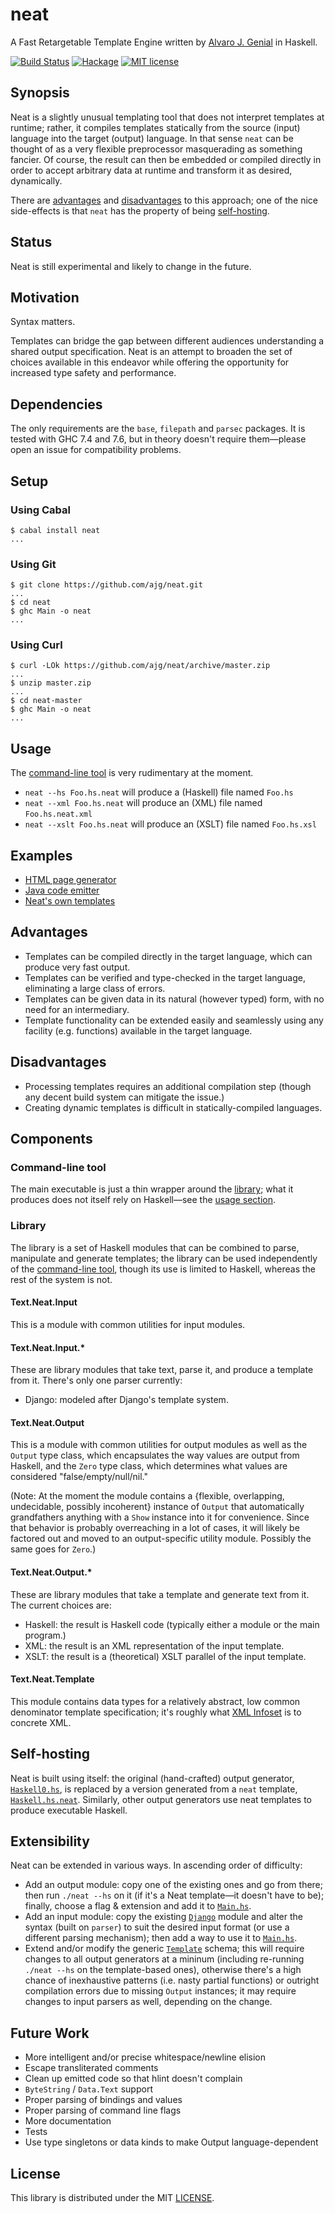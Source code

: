 neat
====

A Fast Retargetable Template Engine written by [Alvaro J. Genial](http://alva.ro) in Haskell.

[![Build Status](https://travis-ci.org/ajg/neat.png?branch=master)](https://travis-ci.org/ajg/neat)
[![Hackage](http://img.shields.io/hackage/v/neat.svg)](https://hackage.haskell.org/package/neat)
[![MIT license](http://img.shields.io/badge/license-MIT-blue.svg)](LICENSE)

Synopsis
--------

Neat is a slightly unusual templating tool that does not interpret templates at runtime; rather, it compiles templates statically from the source (input) language into the target (output) language. In that sense `neat` can be thought of as a very flexible preprocessor masquerading as something fancier. Of course, the result can then be embedded or compiled directly in order to accept arbitrary data at runtime and transform it as desired, dynamically.

There are [advantages](#advantages) and [disadvantages](#disadvantages) to this approach; one of the nice side-effects is that `neat` has the property of being [self-hosting](#self-hosting).

Status
------

Neat is still experimental and likely to change in the future.

Motivation
----------

Syntax matters.

Templates can bridge the gap between different audiences understanding a shared output specification. Neat is an attempt to broaden the set of choices available in this endeavor while offering the opportunity for increased type safety and performance.

Dependencies
------------

The only requirements are the `base`, `filepath` and `parsec` packages. It is tested with GHC 7.4 and 7.6, but in theory doesn't require them—please open an issue for compatibility problems.

Setup
-----

### Using Cabal

```shell
$ cabal install neat
...
```

### Using Git

```shell
$ git clone https://github.com/ajg/neat.git
...
$ cd neat
$ ghc Main -o neat
...
```

### Using Curl

```shell
$ curl -LOk https://github.com/ajg/neat/archive/master.zip
...
$ unzip master.zip
...
$ cd neat-master
$ ghc Main -o neat
...
```

Usage
-----

The [command-line tool](#command-line-tool) is very rudimentary at the moment.

 - `neat --hs Foo.hs.neat` will produce a (Haskell) file named `Foo.hs`
 - `neat --xml Foo.hs.neat` will produce an (XML) file named `Foo.hs.neat.xml`
 - `neat --xslt Foo.hs.neat` will produce an (XSLT) file named `Foo.hs.xsl`

Examples
--------

 - [HTML page generator](./Example/HTML/Page.hs.neat)
 - [Java code emitter](./Example/Java/Emitter.hs.neat)
 - [Neat's own templates](#self-hosting)

Advantages
----------

 - Templates can be compiled directly in the target language, which can produce very fast output.
 - Templates can be verified and type-checked in the target language, eliminating a large class of errors.
 - Templates can be given data in its natural (however typed) form, with no need for an intermediary.
 - Template functionality can be extended easily and seamlessly using any facility (e.g. functions) available in the target language.

Disadvantages
-------------

 - Processing templates requires an additional compilation step (though any decent build system can mitigate the issue.)
 - Creating dynamic templates is difficult in statically-compiled languages.

Components
----------

### Command-line tool

The main executable is just a thin wrapper around the [library](#library); what it produces does not itself rely on Haskell—see the [usage section](#usage).

### Library

The library is a set of Haskell modules that can be combined to parse, manipulate and generate templates; the library can be used independently of the [command-line tool](#command-line-tool), though its use is limited to Haskell, whereas the rest of the system is not.

#### Text.Neat.Input

This is a module with common utilities for input modules.

#### Text.Neat.Input.*

These are library modules that take text, parse it, and produce a template from it. There's only one parser currently:

 - Django: modeled after Django's template system.

#### Text.Neat.Output

This is a module with common utilities for output modules as well as the `Output` type class, which encapsulates the way values are output from Haskell, and the `Zero` type class, which determines what values are considered "false/empty/null/nil."

(Note: At the moment the module contains a {flexible, overlapping, undecidable, possibly incoherent} instance of `Output` that automatically grandfathers anything with a `Show` instance into it for convenience. Since that behavior is probably overreaching in a lot of cases, it will likely be factored out and moved to an output-specific utility module. Possibly the same goes for `Zero`.)

#### Text.Neat.Output.*

These are library modules that take a template and generate text from it. The current choices are:

 - Haskell: the result is Haskell code (typically either a module or the main program.)
 - XML: the result is an XML representation of the input template.
 - XSLT: the result is a (theoretical) XSLT parallel of the input template.

#### Text.Neat.Template

This module contains data types for a relatively abstract, low common denominator template specification; it's roughly what [XML Infoset](http://www.w3.org/TR/xml-infoset/) is to concrete XML.

Self-hosting
------------

Neat is built using itself: the original (hand-crafted) output generator, [`Haskell0.hs`](./Text/Neat/Output/Haskell0.hs), is replaced by a version generated from a `neat` template, [`Haskell.hs.neat`](./Text/Neat/Output/Haskell.hs.neat). Similarly, other output generators use neat templates to produce executable Haskell.

Extensibility
-------------

Neat can be extended in various ways. In ascending order of difficulty:

 - Add an output module: copy one of the existing ones and go from there; then run `./neat --hs` on it (if it's a Neat template—it doesn't have to be); finally, choose a flag & extension and add it to [`Main.hs`](./Main.hs).
 - Add an input module: copy the existing [`Django`](./Text/Neat/Input/Django.hs) module and alter the syntax (built on `parser`) to suit the desired input format (or use a different parsing mechanism); then add a way to use it to [`Main.hs`](./Main.hs).
 - Extend and/or modify the generic [`Template`](./Text/Neat/Template.hs) schema; this will require changes to all output generators at a mininum (including re-running `./neat --hs` on the template-based ones), otherwise there's a high chance of inexhaustive patterns (i.e. nasty partial functions) or outright compilation errors due to missing `Output` instances; it may require changes to input parsers as well, depending on the change.

Future Work
-----------

 - More intelligent and/or precise whitespace/newline elision
 - Escape transliterated comments
 - Clean up emitted code so that hlint doesn't complain
 - `ByteString` / `Data.Text` support
 - Proper parsing of bindings and values
 - Proper parsing of command line flags
 - More documentation
 - Tests
 - Use type singletons or data kinds to make Output language-dependent

License
-------

This library is distributed under the MIT [LICENSE](./LICENSE.md).
